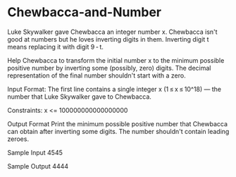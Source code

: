 # Chewbacca-and-Number

Luke Skywalker gave Chewbacca an integer number x. Chewbacca isn't good at numbers but he loves inverting digits in them. Inverting digit t means replacing it with digit 9 - t.

Help Chewbacca to transform the initial number x to the minimum possible positive number by inverting some (possibly, zero) digits. The decimal representation of the final number shouldn't start with a zero.

Input Format:
The first line contains a single integer x (1 ≤ x ≤ 10^18) — the number that Luke Skywalker gave to Chewbacca.

Constraints:
x <= 100000000000000000

Output Format
Print the minimum possible positive number that Chewbacca can obtain after inverting some digits. The number shouldn't contain leading zeroes.

Sample Input
4545

Sample Output
4444
